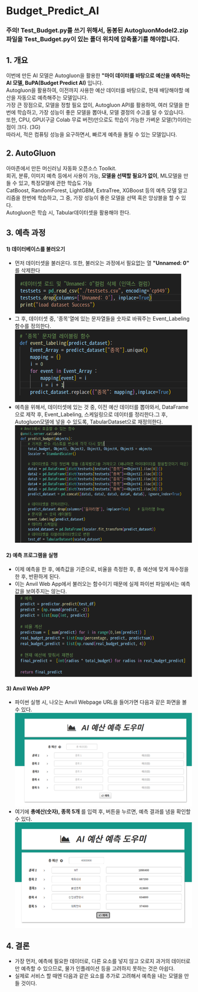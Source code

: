 # Budget_Predict_AI
### __주의!__ Test_Budget.py를 쓰기 위해서, 동봉된 AutogluonModel2.zip파일을 Test_Budget.py이 있는 폴더 위치에 압축풀기를 해야합니다.

## 1. 개요
이번에 만든 AI 모델은 Autogluon을 활용한 __"마이 데이터를 바탕으로 예산을 예측하는 AI 모델, BuPA(Budget Predict AI)__ 입니다.<br>
Autogluon을 활용하여, 이전까지 사용한 예산 데이터를 바탕으로, 현재 배당해야할 예산을 자동으로 예측해주는 모델입니다.<br>
가장 큰 장점으로, 모델을 정할 필요 없이, Autogluon API를 활용하여, 여러 모델을 한번에 학습하고, 가장 성능이 좋은 모델을 뽑아내, 모델 결정의 수고를 덜 수 있습니다.<br>
또한, CPU, GPU(구글 Colab 무료 버전)만으로도 학습이 가능한 가벼운 모델(?)이라는 점이 크다. (3G) <br>
따라서, 적은 컴퓨팅 성능을 요구하면서, 빠르게 예측을 돌릴 수 있는 모델입니다.<br>

## 2. AutoGluon
아마존에서 만든 머신러닝 자동화 오픈소스 Toolkit. <br>
회귀, 분류, 이미지 예측 등에서 사용이 가능, __모델을 선택할 필요가 없이__, ML모델을 만들 수 있고, 특정모델에 관한 학습도 가능<br>
CatBoost, RandomForest, LightGBM, ExtraTree, XGBoost 등의 예측 모델 알고리즘을 한번에 학습하고, 그 중, 가장 성능이 좋은 모델을 선택 혹은 앙상블을 할 수 있다.<br>
Autogluon은 학습 시, Tabular데이터셋을 활용해야 한다. 

## 3. 예측 과정
#### 1) 데이터베이스를 불러오기
* 먼저 데이터셋을 불러온다. 또한, 불러오는 과정에서 필요없는 열 __"Unnamed: 0"__ 를 삭제한다<br>
![Picture1](./Pictures/Datasetload.png)
* 그 후, 데이터셋 중, '종목'열에 있는 문자열들을 숫자로 바꿔주는 Event_Labeling함수를 정의한다.
![Picture2](./Pictures/eventlabeling.png)
* 예측을 위해서, 데이터셋에 있는 것 중, 이전 예산 데이터를 뽑아와서, DataFrame으로 제작 후, Event_Labeling, 스케일링으로 데이터를 정리한다.그 후, Autogluon모델에 넣을 수 있도록, TabularDataset으로 재정의한다.
![Picture3](./Pictures/DataScaling.png)
#### 2) 예측 프로그램을 실행
* 이제 예측을 한 후, 예측값을 기준으로, 비율을 측정한 후, 총 예산에 맞게 재수정을 한 후, 반환하게 된다.
* 이는 Anvil Web App에서 불러오는 함수이기 때문에 실제 파이썬 파일에서는 예측값을 보여주지는 않는다.
![Picture4](./Pictures/DataPredict.png)
#### 3) Anvil Web APP
* 파이썬 실행 시, 나오는 Anvil Webpage URL을 들어가면 다음과 같은 화면을 볼 수 있다.
![Picture5](./Pictures/Webpage.png)
* 여기에 __총예산(숫자), 종목 5개__ 를 입력 후, 버튼을 누르면, 예측 결과를 냄을 확인할 수 있다.
![Predicted](./Pictures/predicted.png)

## 4. 결론
* 가장 먼저, 예측에 필요한 데이터로, 다른 요소를 넣지 않고 오로지 과거의 데이터로만 예측할 수 있으므로, 물가 인플레이션 등을 고려하지 못하는 것은 아쉽다.
* 실제로 서비스 할 때엔 다음과 같은 요소를 추가로 고려해서 예측을 내는 모델을 만들 것이다.
